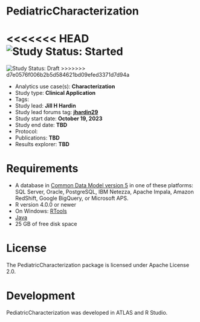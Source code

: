 PediatricCharacterization
=============

<<<<<<< HEAD
<img src="https://img.shields.io/badge/Study%20Status-Started-blue.svg" alt="Study Status: Started">
=======
<img src="https://img.shields.io/badge/Study%20Status-Complete-orange.svg" alt="Study Status: Draft">
>>>>>>> d7e0576f006b2b5d584621bd09efed3371d7d94a

- Analytics use case(s): **Characterization**
- Study type: **Clinical Application**
- Tags: 
- Study lead: **Jill H Hardin**
- Study lead forums tag: **[jhardin29](https://github.com/ohdsi-studies/PediatricCharacterization/commits?author=jhardin29)**
- Study start date: **October 19, 2023**
- Study end date: **TBD**
- Protocol: 
- Publications: **TBD**
- Results explorer: **TBD**


# Requirements
- A database in [Common Data Model version 5](https://github.com/OHDSI/CommonDataModel) in one of these platforms: SQL Server, Oracle, PostgreSQL, IBM Netezza, Apache Impala, Amazon RedShift, Google BigQuery, or Microsoft APS.
- R version 4.0.0 or newer
- On Windows: [RTools](http://cran.r-project.org/bin/windows/Rtools/)
- [Java](http://java.com)
- 25 GB of free disk space


# License 
The PediatricCharacterization package is licensed under Apache License 2.0.

# Development

PediatricCharacterization was developed in ATLAS and R Studio.